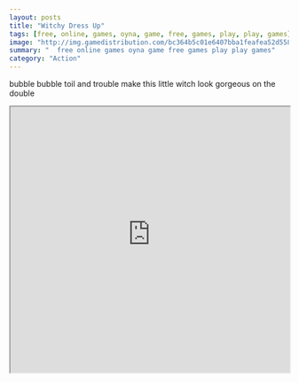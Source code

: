 ```yaml
---
layout: posts
title: "Witchy Dress Up"
tags: [free, online, games, oyna, game, free, games, play, play, games]
image: "http://img.gamedistribution.com/bc364b5c01e6407bba1feafea52d5589.jpg"
summary: "  free online games oyna game free games play play games"
category: "Action"
---
```


bubble bubble toil and trouble make this little witch look gorgeous on the double

<iframe width="100%" height="480px;" src="http://flash.gamedistribution.com?game=bc364b5c01e6407bba1feafea52d5589"></iframe>